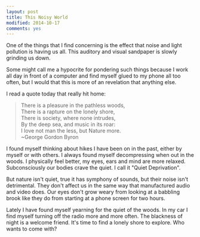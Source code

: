 ```yaml
---
layout: post
title: This Noisy World
modified: 2014-10-17
comments: yes
---
```

One of the things that I find concerning is the effect that noise and light pollution is having us all. This auditory and visual sandpaper is slowly grinding us down.

Some might call me a hypocrite for pondering such things because I work all day in front of a computer and find myself glued to my phone all too often, but I would that this is more of an revelation that anything else.

I read a quote today that really hit home:

>There is a pleasure in the pathless woods,<br>
>There is a rapture on the lonely shore,<br>
>There is society, where none intrudes,<br>
>By the deep sea, and music in its roar:<br>
>I love not man the less, but Nature more.<br>
><span class="author">~George Gordon Byron</span><br>

I found myself thinking about hikes I have been on in the past, either by myself or with others.  I always found myself decompressing when out in the woods.  I physically feel better, my eyes, ears and mind are more relaxed.  Subconsciously our bodies crave the quiet.  I call it "Quiet Deprivation".

But nature isn't quiet, true it has symphony of sounds, but their noise isn't detrimental.  They don't affect us in the same way that manufactured audio and video does.  Our eyes don't grow weary from looking at a babbling brook like they do from starting at a phone screen for two hours.

Lately I have found myself yearning for the quiet of the woods.  In my car I find myself turning off the radio more and more often.  The blackness of night is a welcome friend. It's time to find a lonely shore to explore.  Who wants to come with?
